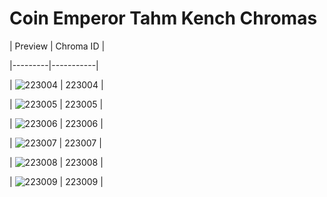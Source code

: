 # Coin Emperor Tahm Kench Chromas


| Preview | Chroma ID |

|---------|-----------|

| ![223004](https://raw.communitydragon.org/latest/plugins/rcp-be-lol-game-data/global/default/v1/champion-chroma-images/223/223004.png) | 223004 |

| ![223005](https://raw.communitydragon.org/latest/plugins/rcp-be-lol-game-data/global/default/v1/champion-chroma-images/223/223005.png) | 223005 |

| ![223006](https://raw.communitydragon.org/latest/plugins/rcp-be-lol-game-data/global/default/v1/champion-chroma-images/223/223006.png) | 223006 |

| ![223007](https://raw.communitydragon.org/latest/plugins/rcp-be-lol-game-data/global/default/v1/champion-chroma-images/223/223007.png) | 223007 |

| ![223008](https://raw.communitydragon.org/latest/plugins/rcp-be-lol-game-data/global/default/v1/champion-chroma-images/223/223008.png) | 223008 |

| ![223009](https://raw.communitydragon.org/latest/plugins/rcp-be-lol-game-data/global/default/v1/champion-chroma-images/223/223009.png) | 223009 |
